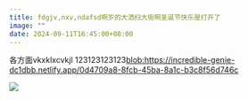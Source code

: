 ```yaml
---
title: fdgjv,nxv,ndafsd啊岁的大洒扫大街啊圣诞节快乐是打开了
image: ""
date: 2024-09-11T16:45:00+08:00
---
```

各方面vkxklxcvkjl
123123123123<blob:https://incredible-genie-dc1dbb.netlify.app/0d4709a8-8fcb-45ba-8a1c-b3c8f56d746c>

![](/images/1886ul-92.png)

